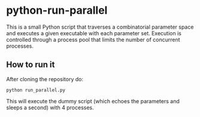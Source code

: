# python-run-parallel

This is a small Python script that traverses a combinatorial parameter space and executes a given executable with each parameter set. Execution is controlled through a process pool that limits the number of concurrent processes.

## How to run it

After cloning the repository do:

```
python run_parallel.py
```

This will execute the dummy script (which echoes the parameters and sleeps a second) with 4 processes.
